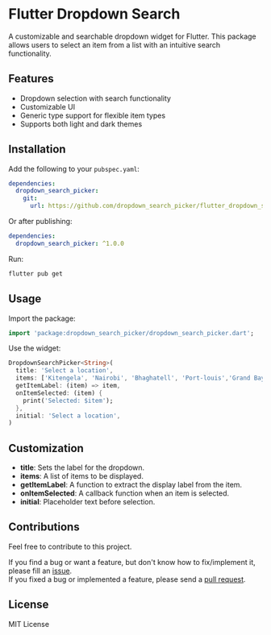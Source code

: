 # Flutter Dropdown Search

A customizable and searchable dropdown widget for Flutter. This package allows users to select an item from a list with an intuitive search functionality.

## Features
- Dropdown selection with search functionality
- Customizable UI
- Generic type support for flexible item types
- Supports both light and dark themes

## Installation
Add the following to your `pubspec.yaml`:

```yaml
dependencies:
  dropdown_search_picker:
    git:
      url: https://github.com/dropdown_search_picker/flutter_dropdown_search.git
```

Or after publishing:

```yaml
dependencies:
  dropdown_search_picker: ^1.0.0
```

Run:
```sh
flutter pub get
```

## Usage

Import the package:

```dart
import 'package:dropdown_search_picker/dropdown_search_picker.dart';
```

Use the widget:

```dart
DropdownSearchPicker<String>(
  title: 'Select a location',
  items: ['Kitengela', 'Nairobi', 'Bhaghatell', 'Port-louis','Grand Bay'],
  getItemLabel: (item) => item,
  onItemSelected: (item) {
    print('Selected: $item');
  },
  initial: 'Select a location',
)
```

## Customization
- **title**: Sets the label for the dropdown.
- **items**: A list of items to be displayed.
- **getItemLabel**: A function to extract the display label from the item.
- **onItemSelected**: A callback function when an item is selected.
- **initial**: Placeholder text before selection.

## Contributions

Feel free to contribute to this project.

If you find a bug or want a feature, but don't know how to fix/implement it, please fill an [issue](https://github.com/kemboy-svg/dropdown_search_picker/issues).  
If you fixed a bug or implemented a feature, please send a [pull request](https://github.com/kemboy-svg/dropdown_search_picker/pulls).



## License
MIT License

